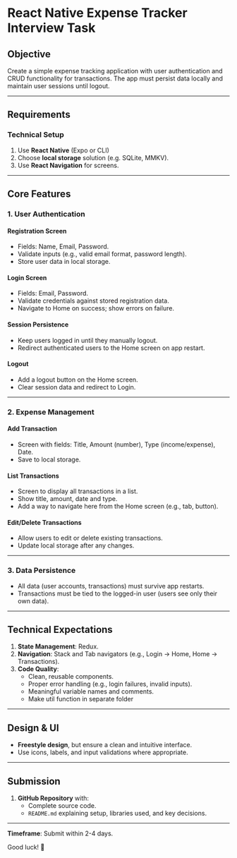 # React Native Expense Tracker Interview Task

## Objective

Create a simple expense tracking application with user authentication and CRUD functionality for transactions. The app must persist data locally and maintain user sessions until logout.

---

## **Requirements**

### **Technical Setup**

1. Use **React Native** (Expo or CLI)
2. Choose **local storage** solution (e.g. SQLite, MMKV).
3. Use **React Navigation** for screens.

---

## **Core Features**

### 1. **User Authentication**

#### Registration Screen

- Fields: Name, Email, Password.
- Validate inputs (e.g., valid email format, password length).
- Store user data in local storage.

#### Login Screen

- Fields: Email, Password.
- Validate credentials against stored registration data.
- Navigate to Home on success; show errors on failure.

#### Session Persistence

- Keep users logged in until they manually logout.
- Redirect authenticated users to the Home screen on app restart.

#### Logout

- Add a logout button on the Home screen.
- Clear session data and redirect to Login.

---

### 2. **Expense Management**

#### Add Transaction

- Screen with fields: Title, Amount (number), Type (income/expense), Date.
- Save to local storage.

#### List Transactions

- Screen to display all transactions in a list.
- Show title, amount, date and type.
- Add a way to navigate here from the Home screen (e.g., tab, button).

#### Edit/Delete Transactions

- Allow users to edit or delete existing transactions.
- Update local storage after any changes.

---

### 3. **Data Persistence**

- All data (user accounts, transactions) must survive app restarts.
- Transactions must be tied to the logged-in user (users see only their own data).

---

## **Technical Expectations**

1. **State Management**: Redux.
2. **Navigation**: Stack and Tab navigators (e.g., Login → Home, Home → Transactions).
3. **Code Quality**:
   - Clean, reusable components.
   - Proper error handling (e.g., login failures, invalid inputs).
   - Meaningful variable names and comments.
   - Make util function in separate folder

---

## **Design & UI**

- **Freestyle design**, but ensure a clean and intuitive interface.
- Use icons, labels, and input validations where appropriate.

---

## **Submission**

1. **GitHub Repository** with:
   - Complete source code.
   - `README.md` explaining setup, libraries used, and key decisions.

---

**Timeframe**: Submit within 2-4 days.

Good luck! 🚀

